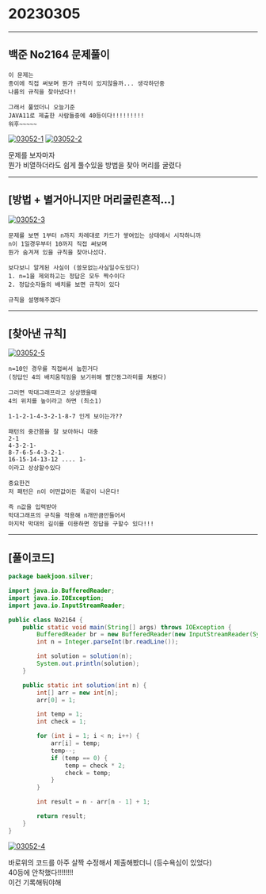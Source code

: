 # 20230305
***
## 백준 No2164 문제풀이
``` 
이 문제는
종이에 직접 써보며 뭔가 규칙이 있지않을까... 생각하던중
나름의 규칙을 찾아냈다!!

그래서 풀었더니 오늘기준
JAVA11로 제출한 사람들중에 40등이다!!!!!!!!! 
워후~~~~~
```
<a href="https://ibb.co/9WNQg1K"><img src="https://i.ibb.co/zZrqxB9/03052-1.png" alt="03052-1" border="0"></a>
<a href="https://ibb.co/XZ17gN5"><img src="https://i.ibb.co/zhpXYj2/03052-2.png" alt="03052-2" border="0"></a>

문제를 보자마자 <br>
뭔가 비열하더라도 쉽게 풀수있을 방법을 찾아 머리를 굴렸다

---

## [방법 + 별거아니지만 머리굴린흔적...]
<a href="https://ibb.co/RG8HHy6"><img src="https://i.ibb.co/dsZKKgp/03052-3.jpg" alt="03052-3" border="0"></a>

```
문제를 보면 1부터 n까지 차례대로 카드가 쌓여있는 상태에서 시작하니까
n이 1일경우부터 10까지 직접 써보며
뭔가 숨겨져 있을 규칙을 찾아나섰다.

보다보니 알게된 사실이 (쓸모없는사실일수도있다)
1. n=1을 제외하고는 정답은 모두 짝수이다
2. 정답숫자들의 배치를 보면 규칙이 있다

규칙을 설명해주겠다
```

---

## [찾아낸 규칙]
<a href="https://ibb.co/17d57cf"><img src="https://i.ibb.co/vVQGV9x/03052-5.jpg" alt="03052-5" border="0"></a>
```
n=10인 경우를 직접써서 눕힌거다
(정답인 4의 배치움직임을 보기위해 빨간동그라미를 쳐봤다)

그러면 막대그래프라고 상상했을때
4의 위치를 높이라고 하면 (최소1)

1-1-2-1-4-3-2-1-8-7 인게 보이는가??

패턴의 중간쯤을 잘 보아하니 대충
2-1
4-3-2-1-
8-7-6-5-4-3-2-1-
16-15-14-13-12 .... 1-
이라고 상상할수있다

중요한건
저 패턴은 n이 어떤값이든 똑같이 나온다!

즉 n값을 입력받아
막대그래프의 규칙을 적용해 n개만큼만들어서
마지막 막대의 길이를 이용하면 정답을 구할수 있다!!!
```

---
## [풀이코드]
```java
package baekjoon.silver;

import java.io.BufferedReader;
import java.io.IOException;
import java.io.InputStreamReader;

public class No2164 {
    public static void main(String[] args) throws IOException {
        BufferedReader br = new BufferedReader(new InputStreamReader(System.in));
        int n = Integer.parseInt(br.readLine());

        int solution = solution(n);
        System.out.println(solution);
    }

    public static int solution(int n) {
        int[] arr = new int[n];
        arr[0] = 1;

        int temp = 1;
        int check = 1;

        for (int i = 1; i < n; i++) {
            arr[i] = temp;
            temp--;
            if (temp == 0) {
                temp = check * 2;
                check = temp;
            }
        }

        int result = n - arr[n - 1] + 1;

        return result;
    }
}

```

<a href="https://ibb.co/C9T3MJH"><img src="https://i.ibb.co/PWfv9T6/03052-4.png" alt="03052-4" border="0"></a>

바로위의 코드를 아주 살짝 수정해서 제출해봤더니 (등수욕심이 있었다) <br>
40등에 안착했다!!!!!!!! <br>
이건 기록해둬야해